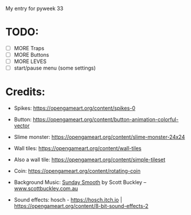 My entry for pyweek 33

# TODO:
- [ ] MORE Traps
- [ ] MORE Buttons
- [ ] MORE LEVES
- [ ] start/pause menu (some settings)

# Credits:
- Spikes: https://opengameart.org/content/spikes-0
- Button: https://opengameart.org/content/button-animation-colorful-vector
- Slime monster: https://opengameart.org/content/slime-monster-24x24
- Wall tiles: https://opengameart.org/content/wall-tiles
- Also a wall tile: https://opengameart.org/content/simple-tileset
- Coin: https://opengameart.org/content/rotating-coin

- Background Music: [Sunday Smooth](https://www.scottbuckley.com.au/library/sunday-smooth/) by Scott Buckley – www.scottbuckley.com.au

- Sound effects: hosch - https://hosch.itch.io |
https://opengameart.org/content/8-bit-sound-effects-2
